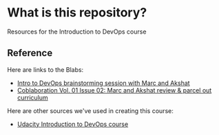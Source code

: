 # What is this repository?
Resources for the Introduction to DevOps course

## Reference
Here are links to the Blabs:
* [Intro to DevOps brainstorming session with Marc and Akshat](https://blab.im/74a2c918a8b94b22a63682c7211209fd)
* [Coblaboration Vol. 01 Issue 02: Marc and Akshat review & parcel out curriculum](https://blab.im/e54f442f2682481392a722440fb2eda5)

Here are other sources we've used in creating this course:
* [Udacity Introduction to DevOps course](https://www.udacity.com/course/intro-to-devops--ud611)
